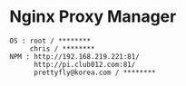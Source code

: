 # Nginx Proxy Manager

```
OS : root / ********
     chris / ********
NPM : http://192.168.219.221:81/
      http://pi.club012.com:81/
      prettyfly@korea.com / ********
```

